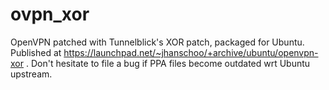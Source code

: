 # ovpn\_xor

OpenVPN patched with Tunnelblick's XOR patch, packaged for Ubuntu. Published at https://launchpad.net/~jhanschoo/+archive/ubuntu/openvpn-xor . Don't hesitate to file a bug if PPA files become outdated wrt Ubuntu upstream.
